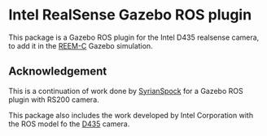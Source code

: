 # Intel RealSense Gazebo ROS plugin

This package is a Gazebo ROS plugin for the Intel D435 realsense camera, to add it in the [REEM-C](http://wiki.ros.org/Robots/REEM-C) 
Gazebo simulation.
 
## Acknowledgement

This is a continuation of work done by [SyrianSpock](https://github.com/SyrianSpock) for a Gazebo ROS plugin with RS200 camera.

This package also includes the work developed by Intel Corporation with the ROS model fo the [D435](https://github.com/intel-ros/realsense) camera.